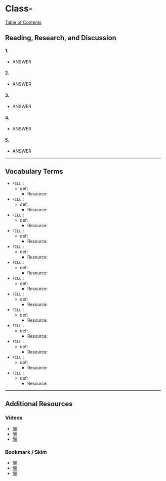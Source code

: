 # Class-
[Table of Contents](README.md)  

## Reading, Research, and Discussion

#### 1. 
- ANSWER

#### 2. 
- ANSWER  

#### 3. 
- ANSWER  

#### 4. 
- ANSWER  

#### 5.   
- ANSWER  

---

## Vocabulary Terms  

- `FILL` :  
    - def: 
        - Resource:  
- `FILL` :  
    - def: 
        - Resource:  
- `FILL` :  
    - def: 
        - Resource:  
- `FILL` :  
    - def: 
        - Resource:  
- `FILL` :  
    - def: 
        - Resource:  
- `FILL` :  
    - def: 
        - Resource:  
- `FILL` :  
    - def: 
        - Resource:  
- `FILL` :  
    - def: 
        - Resource:  
- `FILL` :  
    - def: 
        - Resource:  
- `FILL` :  
    - def: 
        - Resource:  
- `FILL` :  
    - def: 
        - Resource:  
- `FILL` :  
    - def: 
        - Resource:  
- `FILL` :  
    - def: 
        - Resource:  
    
---

## Additional Resources  

### Videos  
- [fill]()  
- [fill]()  
- [fill]()  

### Bookmark / Skim  
- [fill]()  
- [fill]()  
- [fill]()  
